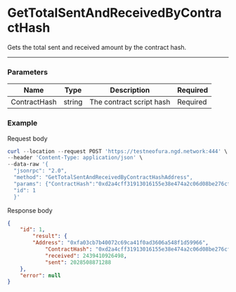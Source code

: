 # GetTotalSentAndReceivedByContractHash
Gets the total sent and received amount by the contract hash.
<hr>

### Parameters

|    Name    | Type | Description | Required |
| ---------- | --- |    ------    | ----|
| ContractHash     | string| The contract script hash | Required |


### Example

Request body

```powershell
curl --location --request POST 'https://testneofura.ngd.network:444' \
--header 'Content-Type: application/json' \
--data-raw '{  
  "jsonrpc": "2.0",
  "method": "GetTotalSentAndReceivedByContractHashAddress",
  "params": {"ContractHash":"0xd2a4cff31913016155e38e474a2c06d08be276cf","Address":"0xfa03cb7b40072c69ca41f0ad3606a548f1d59966"},
  "id": 1
  }'
```

Response body

```json
{
    "id": 1,
        "result": {
        "Address": "0xfa03cb7b40072c69ca41f0ad3606a548f1d59966",
            "ContractHash": "0xd2a4cff31913016155e38e474a2c06d08be276cf",
            "received": 2439410926498,
            "sent": 2028508871288
    },
    "error": null
}
```
